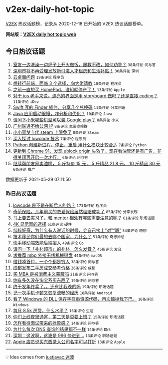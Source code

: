 # v2ex-daily-hot-topic

[V2EX](https://www.v2ex.com/) 热议话题榜，记录从 2020-12-18 日开始的 V2EX 热议话题榜单。

**网站版：[V2EX daily hot topic web](https://boojack.github.io/v2ex-daily-hot-topic-web/)**

## 今日热议话题

<!-- TODAY BEGIN -->

1. [室友一边洗澡一边炉子上开火做饭，屡教不改，如何劝导？](https://www.v2ex.com/t/779956) `38条评论` `问与答`
1. [深圳市将不再受理发放新引进人才租房和生活补贴！](https://www.v2ex.com/t/779957) `36条评论` `深圳`
1. [云桌面问题](https://www.v2ex.com/t/779978) `19条评论` `程序员`
1. [想转行前端，面临 3 个选择，向大佬请教](https://www.v2ex.com/t/779994) `18条评论` `程序员`
1. [之前一直想买 HomePod，谁知就停产了！](https://www.v2ex.com/t/779973) `13条评论` `Apple`
1. [对于 ios 老手来说，漂亮的界面是用 storyboard 做吗？还是直接 coding？](https://www.v2ex.com/t/780009) `11条评论` `iDev`
1. [Swift 写的 Finder 插件，分享几个兑换码](https://www.v2ex.com/t/779984) `11条评论` `分享创造`
1. [Java 应用启动很慢，咋分析和优化？](https://www.v2ex.com/t/779969) `10条评论` `Java`
1. [请问下小米哪些机型可以装 Google play？](https://www.v2ex.com/t/780014) `8条评论` `小米`
1. [广州联通不给公网 IP](https://www.v2ex.com/t/779995) `8条评论` `宽带症候群`
1. [小小噩梦 1 代 steam 上限免了](https://www.v2ex.com/t/779960) `8条评论` `Steam`
1. [深入探讨 lowcode 技术](https://www.v2ex.com/t/780005) `7条评论` `程序员`
1. [Python 创建新进程，停止、重启 用什么模块比较合适](https://www.v2ex.com/t/779958) `7条评论` `Python`
1. [更新到 Chrome 91，发现 ublock origin 失效了。现在看油管还是有广告，非得关闭再开启一次才行。](https://www.v2ex.com/t/779976) `6条评论` `问与答`
1. [继续帮朋友家卖油桃， 5 斤特价 15 元， 5 斤精品 21.8 元， 10 斤精品 30 元](https://www.v2ex.com/t/779962) `6条评论` `推广`

数据更新于 2021-05-29 07:11:50

<!-- TODAY END -->

### 昨日热议话题

<!-- YESTERDAY BEGIN -->

1. [lowcode 是不是在断后人的路？](https://www.v2ex.com/t/779797) `173条评论` `程序员`
1. [奇葩保险，几年前买的恋爱保险居然理赔成功了](https://www.v2ex.com/t/779805) `85条评论` `分享发现`
1. [马上要去实习了，和 mentor 相处有哪些需要注意的呢？](https://www.v2ex.com/t/779707) `61条评论` `职场话题`
1. [4K 显示器的选择](https://www.v2ex.com/t/779716) `61条评论` `硬件`
1. [纯粹好奇，为什么有人说话的时候，会自己接上“对”“嗯”](https://www.v2ex.com/t/779733) `54条评论` `随想`
1. [技术移民你们最想去哪个国家，为什么？](https://www.v2ex.com/t/779841) `51条评论` `奇思妙想`
1. [快手移动端效能后端招人](https://www.v2ex.com/t/779777) `49条评论` `Go`
1. [请问一下「朴朴超市」的朴朴，怎么发音？](https://www.v2ex.com/t/779730) `45条评论` `发音`
1. [求推荐 mbp 外接无线机械键盘](https://www.v2ex.com/t/779720) `44条评论` `macOS`
1. [借钱凑首付，一个个都是穷人](https://www.v2ex.com/t/779723) `38条评论` `问与答`
1. [成都发布二手房成交参考价格](https://www.v2ex.com/t/779838) `26条评论` `成都`
1. [买 MBA 是被消费主义蒙蔽吗](https://www.v2ex.com/t/779846) `21条评论` `问与答`
1. [你有多久没在淘宝系买东西了](https://www.v2ex.com/t/779882) `19条评论` `问与答`
1. [终于发年终奖了。。还有比我晚的吗](https://www.v2ex.com/t/779850) `19条评论` `职场话题`
1. [记一次手机卡顿又恢复流畅的经历](https://www.v2ex.com/t/779766) `18条评论` `Android`
1. [看了 Windows 的 DLL 保存字符串资源代码，再次惊掉我下巴。](https://www.v2ex.com/t/779947) `16条评论` `Windows`
1. [每月 8.5k 房贷，什么水平？](https://www.v2ex.com/t/779893) `16条评论` `生活`
1. [你们上线夜里通宵，第二天是否要上班？](https://www.v2ex.com/t/779820) `15条评论` `职场话题`
1. [怎样看待面试带来的挫败感？](https://www.v2ex.com/t/779910) `14条评论` `问与答`
1. [为什么每次 DNS 查询的结果都不一样](https://www.v2ex.com/t/779829) `14条评论` `DNS`
1. [深圳：这波啊，这波是 996 快进到...](https://www.v2ex.com/t/779923) `13条评论` `职场话题`
1. [Apple 店员说买东西录入公司名字可以打折](https://www.v2ex.com/t/779867) `13条评论` `Apple`

<!-- YESTERDAY END -->

---

💡 Idea comes from [justjavac 迷渡](https://github.com/justjavac/)
